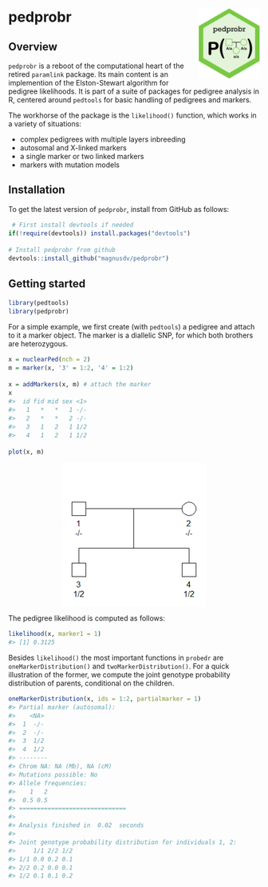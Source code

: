 <!-- README.md is generated from README.Rmd. Please edit that file -->
pedprobr <img src="man/figures/logo.png" align="right" height=140 />
====================================================================

Overview
--------

`pedprobr` is a reboot of the computational heart of the retired `paramlink` package. Its main content is an implemention of the Elston-Stewart algorithm for pedigree likelihoods. It is part of a suite of packages for pedigree analysis in R, centered around `pedtools` for basic handling of pedigrees and markers.

The workhorse of the package is the `likelihood()` function, which works in a variety of situations:

-   complex pedigrees with multiple layers inbreeding
-   autosomal and X-linked markers
-   a single marker or two linked markers
-   markers with mutation models

Installation
------------

To get the latest version of `pedprobr`, install from GitHub as follows:

``` r
 # First install devtools if needed
if(!require(devtools)) install.packages("devtools")

# Install pedprobr from github
devtools::install_github("magnusdv/pedprobr")
```

Getting started
---------------

``` r
library(pedtools)
library(pedprobr)
```

For a simple example, we first create (with `pedtools`) a pedigree and attach to it a marker object. The marker is a diallelic SNP, for which both brothers are heterozygous.

``` r
x = nuclearPed(nch = 2)
m = marker(x, '3' = 1:2, '4' = 1:2)

x = addMarkers(x, m) # attach the marker
x
#>  id fid mid sex <1>
#>   1   *   *   1 -/-
#>   2   *   *   2 -/-
#>   3   1   2   1 1/2
#>   4   1   2   1 1/2

plot(x, m)
```

<img src="man/figures/README-setup-1.png" style="display: block; margin: auto;" />

The pedigree likelihood is computed as follows:

``` r
likelihood(x, marker1 = 1)
#> [1] 0.3125
```

Besides `likelihood()` the most important functions in `probedr` are `oneMarkerDistribution()` and `twoMarkerDistribution()`. For a quick illustration of the former, we compute the joint genotype probability distribution of parents, conditional on the children.

``` r
oneMarkerDistribution(x, ids = 1:2, partialmarker = 1)
#> Partial marker (autosomal):
#>    <NA>
#>  1  -/-
#>  2  -/-
#>  3  1/2
#>  4  1/2
#> -------- 
#> Chrom NA: NA (Mb), NA (cM)
#> Mutations possible: No 
#> Allele frequencies:
#>    1   2
#>  0.5 0.5
#> ==============================
#> 
#> Analysis finished in  0.02  seconds
#> 
#> Joint genotype probability distribution for individuals 1, 2:
#>     1/1 2/2 1/2
#> 1/1 0.0 0.2 0.1
#> 2/2 0.2 0.0 0.1
#> 1/2 0.1 0.1 0.2
```
